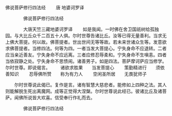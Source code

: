   佛说菩萨修行四法经
　　唐 地婆诃罗译




　　　　佛说菩萨修行四法经

　　　　大唐天竺三藏地婆诃罗译
　　如是我闻。一时佛在舍卫国祇树给孤独园。与大比丘众千二百五十人俱。尔时世尊告诸比丘。汝等已得无量善利。当求无上佛大菩提。何以故。佛菩提者。世出世间无等等故。若未来世诸众生等。发意欲求佛菩提者。当修四法。何等为四。一者当发大菩提心。宁失身命不应退转。二者应当亲近善友。宁失身命不应远离。三者应修忍辱柔和。宁失身命不生嗔恚。四者当依寂静之处。宁失身命不思愦闹。诸善男子。如是四法。菩萨摩诃萨应当修学。尔时世尊。即说偈言。
　　诸欲求胜果　　当发菩提心
　　策勤精进行　　须依善知识
　　忍辱佛所赞　　称为有力人
　　空闲圣所居　　无畏犹师子

　　尔时世尊说此偈已。复作是言。诸有智慧大慈悲者。能修如上四种之法。其人则能解脱生死出离魔网。成等正觉得大涅槃。尔时世尊说此经已。彼诸比丘及诸菩萨。闻佛所说皆大欢喜。信受奉行作礼而去。

　　　　佛说菩萨修行四法经


